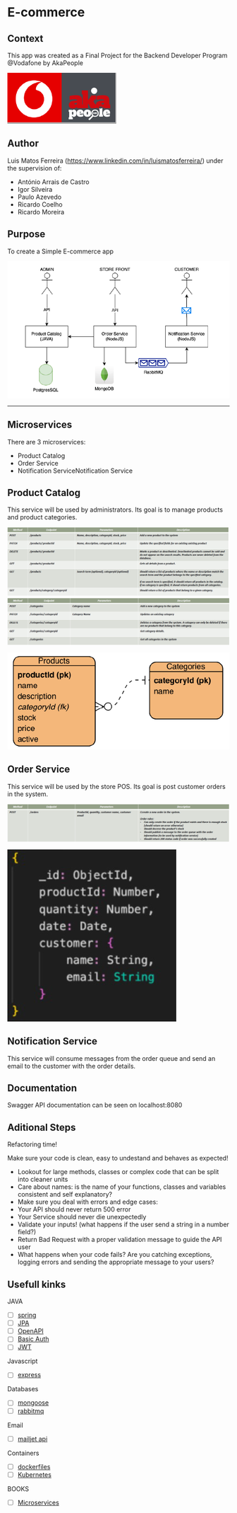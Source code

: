 # E-commerce

## Context

This app was created as a Final Project for the Backend Developer Program @Vodafone by AkaPeople

![Logo](/images/logo.PNG "Logo")

## Author

Luis Matos Ferreira (https://www.linkedin.com/in/luismatosferreira/)
    under the supervision of:

- António Arrais de Castro
- Igor Silveira
- Paulo Azevedo
- Ricardo Coelho
- Ricardo Moreira

## Purpose

To create a Simple E-commerce app


![Project Diagram](/images/diagram.PNG "Project Diagram")


***

## Microservices

There are 3 microservices:

- Product Catalog
- Order Service
- Notification ServiceNotification Service


## Product Catalog

This service will be used by administrators. 
Its goal is to manage products and product categories.

![Endpoints width="200"](/images/endpoints_productcatalog_products.PNG "endpoints")
![Endpoints ](/images/endpoints_productcatalog_categories.PNG "endpoints")

![Endpoints](/images/postgres.PNG "endpoints")


## Order Service

This service will be used by the store POS. 
Its goal is post customer orders in the system.

![Endpoints](/images/endpoints_orderservice.PNG "endpoints")

![Endpoints](/images/mongo.PNG "endpoints")


## Notification Service

This service will consume messages from the order queue and send
an email to the customer with the order details.


## Documentation

Swagger API documentation can be seen on localhost:8080



## Aditional Steps

Refactoring time!

Make sure your code is clean, easy to undestand and behaves as expected!
- Lookout for large methods, classes or complex code that can be split into cleaner units
- Care about names: is the name of your functions, classes and variables consistent and self explanatory?
- Make sure you deal with errors and edge cases:
- Your API should never return 500 error
- Your Service should never die unexpectedly
- Validate your inputs! (what happens if the user send a string in a number field?)
- Return Bad Request with a proper validation message to guide the API user
- What happens when your code fails? Are you catching exceptions, logging errors and sending the appropriate
message to your users?


## Usefull kinks
 

JAVA

- [ ] [spring](https://start.spring.io/)
- [ ] [JPA](https://spring.io/guides/gs/accessing-data-jpa/)
- [ ] [OpenAPI](https://www.baeldung.com/spring-rest-openapi-documentation)
- [ ] [Basic Auth](https://docs.spring.io/spring-security/reference/5.7.0-RC1/servlet/getting-started.html)
- [ ] [JWT](https://github.com/spring-projects/spring-security-samples/tree/main/servlet/spring-boot/java/jwt/login)

Javascript

- [ ] [express](https://expressjs.com/en/starter/generator.html)

Databases

- [ ] [mongoose](https://mongoosejs.com/docs/)
- [ ] [rabbitmq](https://www.rabbitmq.com/tutorials/tutorial-one-javascript.html)

Email

- [ ] [mailjet api](https://dev.mailjet.com/email/guides/send-api-v31/)

Containers

- [ ] [dockerfiles](https://docs.spring.io/spring-boot/docs/current/reference/htmlsingle/#container-images.dockerfiles)
- [ ] [Kubernetes](https://kubernetes.github.io/ingress-nginx/user-guide/nginx-configuration/annotations/)

BOOKS

- [ ] [Microservices](https://github.com/PacktPublishing/Microservices-with-Spring-Boot-and-Spring-Cloud-2E)



